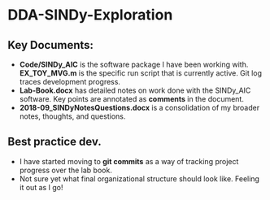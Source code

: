 # DDA-SINDy-Exploration

## Key Documents:
* __Code/SINDy_AIC__ is the software package I have been working with. __EX_TOY_MVG.m__ is the specific run script that is currently active. Git log traces development progress.
* __Lab-Book.docx__ has detailed notes on work done with the SINDy_AIC software. Key points are annotated as __comments__ in the document. 
* __2018-09_SINDyNotesQuestions.docx__ is a consolidation of my broader notes, thoughts, and questions.

## Best practice dev.
* I have started moving to __git commits__ as a way of tracking project progress over the lab book.
* Not sure yet what final organizational structure should look like. Feeling it out as I go!
